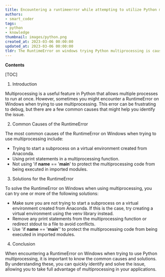 ```yaml
---
title: Encountering a runtimeerror while attempting to utilize Python multiprocessing on a windows system
authors:
- smart_coder
tags:
- python
- knowledge
thumbnail: images/python.png
created_at: 2023-03-06 00:00:00
updated_at: 2023-03-06 00:00:00
tldr: The RuntimeError on windows trying Python multiprocessing is caused by the multiprocessing module attempting to create new processes using the fork() system call which is not available on Windows.
---
```


**Contents**

[TOC]

1. Introduction

Multiprocessing is a useful feature in Python that allows multiple processes to run at once. However, sometimes you might encounter a RuntimeError on Windows when trying to use multiprocessing. This error can be frustrating to debug, but there are a few common causes that might help you identify the issue.


2. Common Causes of the RuntimeError

The most common causes of the RuntimeError on Windows when trying to use multiprocessing include:

- Trying to start a subprocess on a virtual environment created from Anaconda.
- Using print statements in a multiprocessing function.
- Not using 'if __name__ == '__main__' to protect the multiprocessing code from being executed in imported modules.


3. Solutions for the RuntimeError

To solve the RuntimeError on Windows when using multiprocessing, you can try one or more of the following solutions:

- Make sure you are not trying to start a subprocess on a virtual environment created from Anaconda. If this is the case, try creating a virtual environment using the venv library instead.
- Remove any print statements from the multiprocessing function or redirect stdout to a file to avoid conflicts.
- Use 'if __name__ == '__main__'' to protect the multiprocessing code from being executed in imported modules.


4. Conclusion

When encountering a RuntimeError on Windows when trying to use Python multiprocessing, it is important to know the common causes and solutions. By understanding these, you can quickly identify and solve the issue, allowing you to take full advantage of multiprocessing in your applications.
